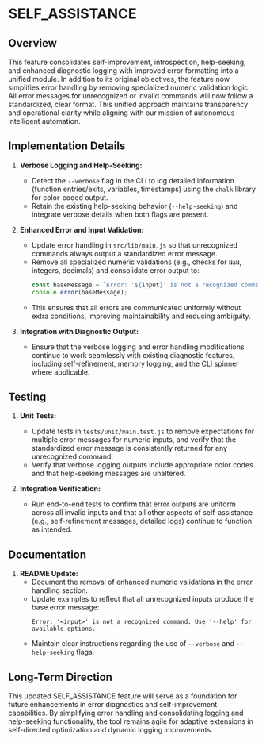 # SELF_ASSISTANCE

## Overview
This feature consolidates self-improvement, introspection, help-seeking, and enhanced diagnostic logging with improved error formatting into a unified module. In addition to its original objectives, the feature now simplifies error handling by removing specialized numeric validation logic. All error messages for unrecognized or invalid commands will now follow a standardized, clear format. This unified approach maintains transparency and operational clarity while aligning with our mission of autonomous intelligent automation.

## Implementation Details
1. **Verbose Logging and Help-Seeking:**
   - Detect the `--verbose` flag in the CLI to log detailed information (function entries/exits, variables, timestamps) using the `chalk` library for color-coded output.
   - Retain the existing help-seeking behavior (`--help-seeking`) and integrate verbose details when both flags are present.

2. **Enhanced Error and Input Validation:**
   - Update error handling in `src/lib/main.js` so that unrecognized commands always output a standardized error message.
   - Remove all specialized numeric validations (e.g., checks for `NaN`, integers, decimals) and consolidate error output to:
     ```js
     const baseMessage = `Error: '${input}' is not a recognized command. Use '--help' for available options.`;
     console.error(baseMessage);
     ```
   - This ensures that all errors are communicated uniformly without extra conditions, improving maintainability and reducing ambiguity.

3. **Integration with Diagnostic Output:**
   - Ensure that the verbose logging and error handling modifications continue to work seamlessly with existing diagnostic features, including self-refinement, memory logging, and the CLI spinner where applicable.

## Testing
1. **Unit Tests:**
   - Update tests in `tests/unit/main.test.js` to remove expectations for multiple error messages for numeric inputs, and verify that the standardized error message is consistently returned for any unrecognized command.
   - Verify that verbose logging outputs include appropriate color codes and that help-seeking messages are unaltered.

2. **Integration Verification:**
   - Run end-to-end tests to confirm that error outputs are uniform across all invalid inputs and that all other aspects of self-assistance (e.g., self-refinement messages, detailed logs) continue to function as intended.

## Documentation
1. **README Update:**
   - Document the removal of enhanced numeric validations in the error handling section.
   - Update examples to reflect that all unrecognized inputs produce the base error message:
     ```
     Error: '<input>' is not a recognized command. Use '--help' for available options.
     ```
   - Maintain clear instructions regarding the use of `--verbose` and `--help-seeking` flags.

## Long-Term Direction
This updated SELF_ASSISTANCE feature will serve as a foundation for future enhancements in error diagnostics and self-improvement capabilities. By simplifying error handling and consolidating logging and help-seeking functionality, the tool remains agile for adaptive extensions in self-directed optimization and dynamic logging improvements.
